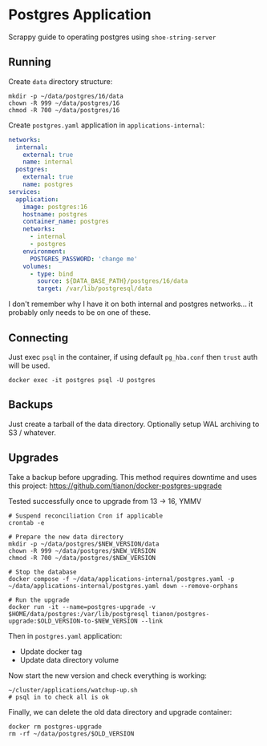 # Postgres Application
Scrappy guide to operating postgres using `shoe-string-server`

## Running
Create `data` directory structure:
```shell
mkdir -p ~/data/postgres/16/data
chown -R 999 ~/data/postgres/16
chmod -R 700 ~/data/postgres/16
```

Create `postgres.yaml` application in `applications-internal`:
```yaml
networks:
  internal:
    external: true
    name: internal
  postgres:
    external: true
    name: postgres
services:
  application:
    image: postgres:16
    hostname: postgres
    container_name: postgres
    networks:
      - internal
      - postgres
    environment:
      POSTGRES_PASSWORD: 'change me'
    volumes:
      - type: bind
        source: ${DATA_BASE_PATH}/postgres/16/data
        target: /var/lib/postgresql/data
```
I don't remember why I have it on both internal and postgres networks... it probably only needs to be on one of these.

## Connecting
Just exec `psql` in the container, if using default `pg_hba.conf` then `trust` auth will be used.
```shell
docker exec -it postgres psql -U postgres
```

## Backups
Just create a tarball of the data directory. Optionally setup WAL archiving to S3 / whatever.

## Upgrades
Take a backup before upgrading. This method requires downtime and uses this project: https://github.com/tianon/docker-postgres-upgrade

Tested successfully once to upgrade from 13 -> 16, YMMV
```shell
# Suspend reconciliation Cron if applicable
crontab -e

# Prepare the new data directory
mkdir -p ~/data/postgres/$NEW_VERSION/data
chown -R 999 ~/data/postgres/$NEW_VERSION
chmod -R 700 ~/data/postgres/$NEW_VERSION

# Stop the database
docker compose -f ~/data/applications-internal/postgres.yaml -p ~/data/applications-internal/postgres.yaml down --remove-orphans

# Run the upgrade
docker run -it --name=postgres-upgrade -v $HOME/data/postgres:/var/lib/postgresql tianon/postgres-upgrade:$OLD_VERSION-to-$NEW_VERSION --link
```
Then in `postgres.yaml` application:
- Update docker tag
- Update data directory volume

Now start the new version and check everything is working:
```shell
~/cluster/applications/watchup-up.sh
# psql in to check all is ok
```

Finally, we can delete the old data directory and upgrade container:
```shell
docker rm postgres-upgrade
rm -rf ~/data/postgres/$OLD_VERSION
```
